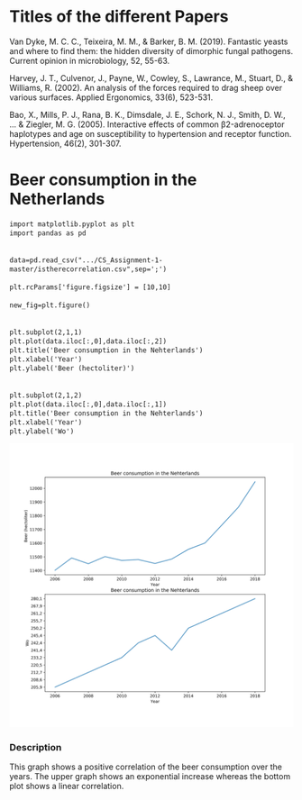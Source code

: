 # Titles of the different Papers 
Van Dyke, M. C. C., Teixeira, M. M., & Barker, B. M. (2019). 
Fantastic yeasts and where to find them: the hidden diversity of dimorphic fungal pathogens. 
Current opinion in microbiology, 52, 55-63.


Harvey, J. T., Culvenor, J., Payne, W., Cowley, S., Lawrance, M., Stuart, D., & Williams, R. (2002). 
An analysis of the forces required to drag sheep over various surfaces. 
Applied Ergonomics, 33(6), 523-531.




Bao, X., Mills, P. J., Rana, B. K., Dimsdale, J. E., Schork, N. J., Smith, D. W., ... & Ziegler, M. G. (2005). 
Interactive effects of common β2-adrenoceptor haplotypes and age on susceptibility to hypertension and receptor function. 
 Hypertension, 46(2), 301-307.



# Beer consumption in the Netherlands

```(python)
import matplotlib.pyplot as plt
import pandas as pd


data=pd.read_csv(".../CS_Assignment-1-master/istherecorrelation.csv",sep=';')

plt.rcParams['figure.figsize'] = [10,10]

new_fig=plt.figure()


plt.subplot(2,1,1)
plt.plot(data.iloc[:,0],data.iloc[:,2])
plt.title('Beer consumption in the Nehterlands')
plt.xlabel('Year')
plt.ylabel('Beer (hectoliter)')


plt.subplot(2,1,2)
plt.plot(data.iloc[:,0],data.iloc[:,1])
plt.title('Beer consumption in the Nehterlands')
plt.xlabel('Year')
plt.ylabel('Wo')
```

![](https://github.com/LouisWW/CS_Assignment-1/blob/master/Beer_consumption_NL.png)



### Description

This graph shows a positive correlation of the beer consumption over the years. The upper graph shows an exponential increase whereas the bottom plot shows a linear correlation.




